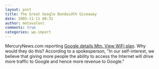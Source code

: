 ```yaml
---
layout: post
title: The Great Google Bandwidth Giveaway
date: 2005-11-11 08:31
author: metavalent
comments: true
categories: wp-import
---
```

MercuryNews.com reporting <a href="http://www.mercurynews.com/mld/mercurynews/business/13140472.htm">Google details Mtn. View WiFi plan</a>.  Why would they do this?  According to a spokesperson, "In our self-interest, we believe that giving more people the ability to access the Internet will drive more traffic to Google and hence more revenue to Google."
